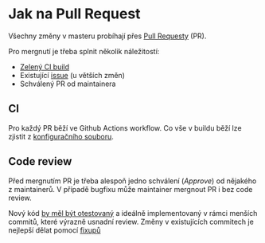 # Jak na Pull Request

Všechny změny v masteru probíhají přes [Pull Requesty](https://help.github.com/en/articles/about-pull-requests) (PR).

Pro mergnutí je třeba splnit několik náležitostí:
- [Zelený CI build](#ci)
- Existující [issue](planovani-prace.md#issues) (u větších změn)
- Schválený PR od maintainera

## CI
Pro každý PR běží ve Github Actions workflow. Co vše v buildu běží lze zjistit z [konfiguračního souboru](../.github/workflows/main.yml).

## Code review
Před mergnutím PR je třeba alespoň jedno schválení (*Approve*) od nějakého z maintainerů.
V případě bugfixu může maintainer mergnout PR i bez code review.

Nový kód [by měl být otestovaný](tipy-pro-testovani.md) a ideálně implementovaný
v rámci menších commitů, které výrazně usnadní review. Změny v existujících commitech je nejlepší dělat pomocí [fixupů](https://filip-prochazka.com/blog/git-fixup)
